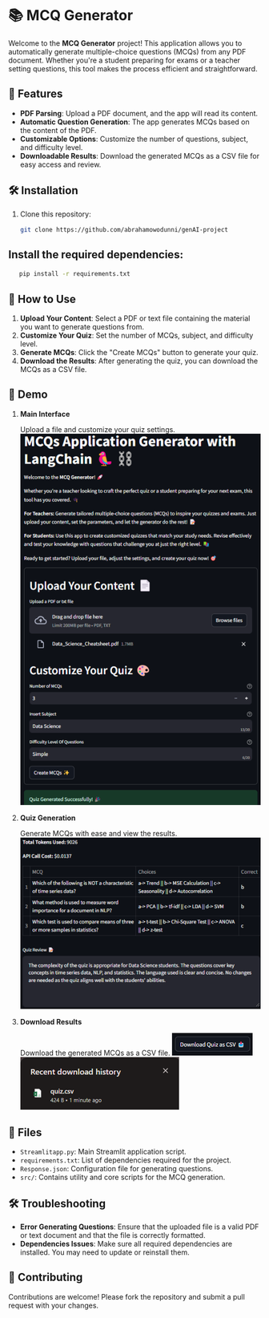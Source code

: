 # 📚 MCQ Generator

Welcome to the **MCQ Generator** project! This application allows you to automatically generate multiple-choice questions (MCQs) from any PDF document. Whether you're a student preparing for exams or a teacher setting questions, this tool makes the process efficient and straightforward.

## 🚀 Features

- **PDF Parsing**: Upload a PDF document, and the app will read its content.
- **Automatic Question Generation**: The app generates MCQs based on the content of the PDF.
- **Customizable Options**: Customize the number of questions, subject, and difficulty level.
- **Downloadable Results**: Download the generated MCQs as a CSV file for easy access and review.

## 🛠️ Installation

1. Clone this repository:
   ```bash
   git clone https://github.com/abrahamowodunni/genAI-project

## Install the required dependencies:
```bash
   pip install -r requirements.txt
```



## 🎯 How to Use

1. **Upload Your Content**: Select a PDF or text file containing the material you want to generate questions from.
2. **Customize Your Quiz**: Set the number of MCQs, subject, and difficulty level.
3. **Generate MCQs**: Click the "Create MCQs" button to generate your quiz.
4. **Download the Results**: After generating the quiz, you can download the MCQs as a CSV file.

## 📸 Demo

1. **Main Interface**

   Upload a file and customize your quiz settings.
   ![alt text](image.png)

2. **Quiz Generation**

   Generate MCQs with ease and view the results.
   ![alt text](image-1.png)

3. **Download Results**

   Download the generated MCQs as a CSV file.
   ![alt text](image-2.png) ![alt text](image-3.png)

## 📄 Files

- `Streamlitapp.py`: Main Streamlit application script.
- `requirements.txt`: List of dependencies required for the project.
- `Response.json`: Configuration file for generating questions.
- `src/`: Contains utility and core scripts for the MCQ generation.

## 🛠️ Troubleshooting

- **Error Generating Questions**: Ensure that the uploaded file is a valid PDF or text document and that the file is correctly formatted.
- **Dependencies Issues**: Make sure all required dependencies are installed. You may need to update or reinstall them.

## 🤝 Contributing

Contributions are welcome! Please fork the repository and submit a pull request with your changes.
